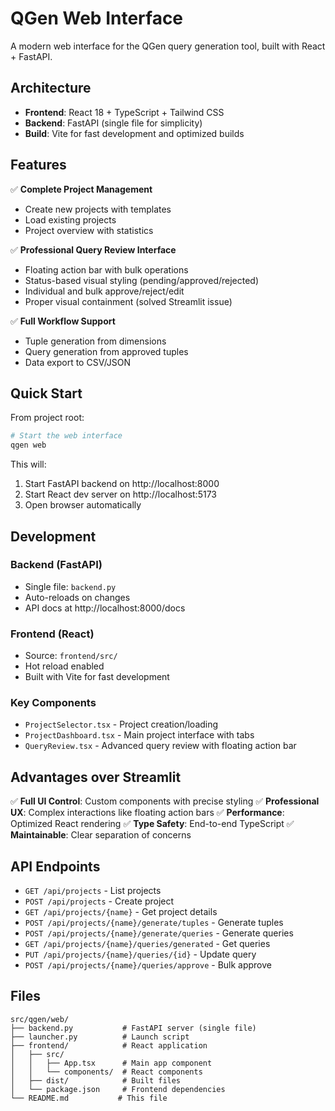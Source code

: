 # QGen Web Interface

A modern web interface for the QGen query generation tool, built with React + FastAPI.

## Architecture

- **Frontend**: React 18 + TypeScript + Tailwind CSS
- **Backend**: FastAPI (single file for simplicity)
- **Build**: Vite for fast development and optimized builds

## Features

✅ **Complete Project Management**
- Create new projects with templates
- Load existing projects
- Project overview with statistics

✅ **Professional Query Review Interface**
- Floating action bar with bulk operations
- Status-based visual styling (pending/approved/rejected)
- Individual and bulk approve/reject/edit
- Proper visual containment (solved Streamlit issue)

✅ **Full Workflow Support**
- Tuple generation from dimensions
- Query generation from approved tuples
- Data export to CSV/JSON

## Quick Start

From project root:

```bash
# Start the web interface
qgen web
```

This will:
1. Start FastAPI backend on http://localhost:8000
2. Start React dev server on http://localhost:5173  
3. Open browser automatically

## Development

### Backend (FastAPI)
- Single file: `backend.py`
- Auto-reloads on changes
- API docs at http://localhost:8000/docs

### Frontend (React)
- Source: `frontend/src/`
- Hot reload enabled
- Built with Vite for fast development

### Key Components

- `ProjectSelector.tsx` - Project creation/loading
- `ProjectDashboard.tsx` - Main project interface with tabs
- `QueryReview.tsx` - Advanced query review with floating action bar

## Advantages over Streamlit

✅ **Full UI Control**: Custom components with precise styling
✅ **Professional UX**: Complex interactions like floating action bars
✅ **Performance**: Optimized React rendering
✅ **Type Safety**: End-to-end TypeScript
✅ **Maintainable**: Clear separation of concerns

## API Endpoints

- `GET /api/projects` - List projects
- `POST /api/projects` - Create project
- `GET /api/projects/{name}` - Get project details
- `POST /api/projects/{name}/generate/tuples` - Generate tuples
- `POST /api/projects/{name}/generate/queries` - Generate queries
- `GET /api/projects/{name}/queries/generated` - Get queries
- `PUT /api/projects/{name}/queries/{id}` - Update query
- `POST /api/projects/{name}/queries/approve` - Bulk approve

## Files

```
src/qgen/web/
├── backend.py           # FastAPI server (single file)
├── launcher.py          # Launch script  
├── frontend/            # React application
│   ├── src/
│   │   ├── App.tsx      # Main app component
│   │   └── components/  # React components
│   ├── dist/            # Built files
│   └── package.json     # Frontend dependencies
└── README.md           # This file
```
